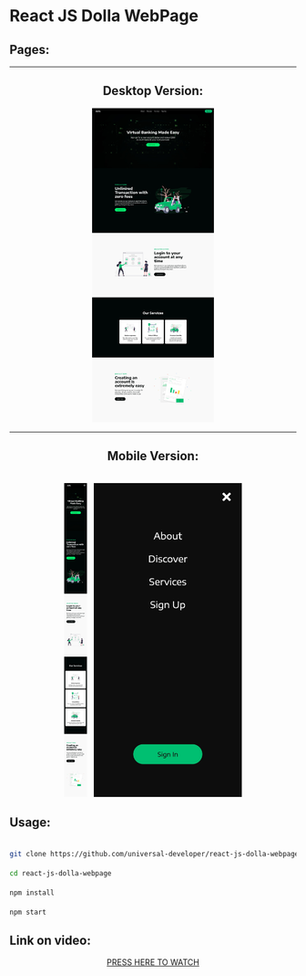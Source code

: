 <h1>React JS Dolla WebPage</h1>

<h2>Pages:</h2>

<hr>



<h2 align="center">Desktop Version:</h2>
<p align="center"><img src="git/full-desktop.jpeg" height="550px"/></p>

<hr>

<h2 align="center">Mobile Version:</h2>

<p align="center">
<br/>
<img src="git/full-mobile.jpeg" height="550px"/>
&nbsp;
<img src="git/navbar-mobile.jpeg" height="550px"/>
</p>


<h2>Usage: </h2>

```bash

git clone https://github.com/universal-developer/react-js-dolla-webpage

cd react-js-dolla-webpage

npm install

npm start

```

<h2>Link on video:</h2>

<a href="https://youtu.be/Nl54MJDR2p8"><p align="center">PRESS HERE TO WATCH</p></a>